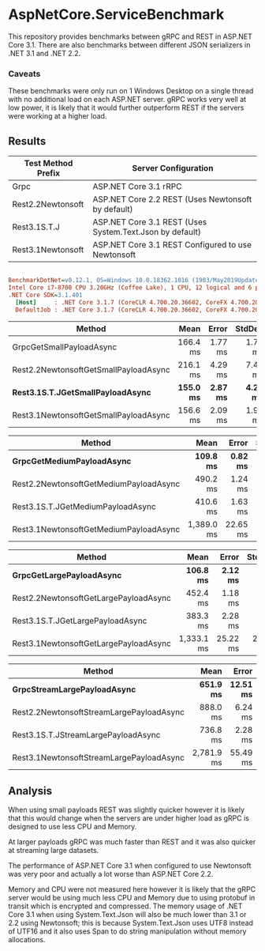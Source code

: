 # AspNetCore.ServiceBenchmark
This repository provides benchmarks between gRPC and REST in ASP.NET Core 3.1. There are also benchmarks between different JSON serializers in .NET 3.1 and .NET 2.2.

### Caveats
These benchmarks were only run on 1 Windows Desktop on a single thread with no additional load on each ASP.NET server. gRPC works very well at low power, it is likely that it would further outperform REST if the servers were working at a higher load.

## Results

| Test Method Prefix       |     Server Configuration  |
|------------------------- |--------------------------|
| Grpc | ASP.NET Core 3.1 rRPC |
| Rest2.2Newtonsoft | ASP.NET Core 2.2 REST (Uses Newtonsoft by default) |
| Rest3.1S.T.J | ASP.NET Core 3.1 REST (Uses System.Text.Json by default) |
| Rest3.1Newtonsoft | ASP.NET Core 3.1 REST Configured to use Newtonsoft |

``` ini

BenchmarkDotNet=v0.12.1, OS=Windows 10.0.18362.1016 (1903/May2019Update/19H1)
Intel Core i7-8700 CPU 3.20GHz (Coffee Lake), 1 CPU, 12 logical and 6 physical cores
.NET Core SDK=3.1.401
  [Host]     : .NET Core 3.1.7 (CoreCLR 4.700.20.36602, CoreFX 4.700.20.37001), X64 RyuJIT
  DefaultJob : .NET Core 3.1.7 (CoreCLR 4.700.20.36602, CoreFX 4.700.20.37001), X64 RyuJIT

```
|                       Method |     Mean |    Error |   StdDev |
|----------------------------- |---------:|---------:|---------:|
|     GrpcGetSmallPayloadAsync | 166.4 ms |  1.77 ms |  1.74 ms |
|    Rest2.2NewtonsoftGetSmallPayloadAsync | 216.1 ms |  4.29 ms |  7.40 ms |
|    **Rest3.1S.T.JGetSmallPayloadAsync** | **155.0 ms** |  **2.87 ms** |  **4.29 ms** |
|    Rest3.1NewtonsoftGetSmallPayloadAsync | 156.6 ms |  2.09 ms |  1.96 ms |

|                       Method |     Mean |    Error |   StdDev |
|----------------------------- |---------:|---------:|---------:|
|    **GrpcGetMediumPayloadAsync** | **109.8 ms** |  **0.82 ms** |  **0.73 ms** |
|   Rest2.2NewtonsoftGetMediumPayloadAsync | 490.2 ms |  1.24 ms |  1.16 ms |
|   Rest3.1S.T.JGetMediumPayloadAsync | 410.6 ms |  1.63 ms |  1.45 ms |
|   Rest3.1NewtonsoftGetMediumPayloadAsync | 1,389.0 ms | 22.65 ms | 17.68 ms |

|                       Method |     Mean |    Error |   StdDev |
|----------------------------- |---------:|---------:|---------:|
|     **GrpcGetLargePayloadAsync** | **106.8 ms** |  **2.12 ms** |  **3.94 ms** |
|    Rest2.2NewtonsoftGetLargePayloadAsync | 452.4 ms |  1.18 ms |  1.04 ms |
|    Rest3.1S.T.JGetLargePayloadAsync | 383.3 ms |  2.28 ms |  2.02 ms |
|    Rest3.1NewtonsoftGetLargePayloadAsync | 1,333.1 ms | 25.22 ms | 25.90 ms |

|                       Method |     Mean |    Error |   StdDev |
|----------------------------- |---------:|---------:|---------:|
|  **GrpcStreamLargePayloadAsync** | **651.9 ms** | **12.51 ms** | **13.38 ms** |
| Rest2.2NewtonsoftStreamLargePayloadAsync | 888.0 ms |  6.24 ms |  5.83 ms |
| Rest3.1S.T.JStreamLargePayloadAsync | 736.8 ms |  2.28 ms |  1.90 ms |
| Rest3.1NewtonsoftStreamLargePayloadAsync | 2,781.9 ms | 55.49 ms | 117.05 ms |

## Analysis

When using small payloads REST was slightly quicker however it is likely that this would change when the servers are under higher load as gRPC is designed to use less CPU and Memory.

At larger payloads gRPC was much faster than REST and it was also quicker at streaming large datasets.

The performance of ASP.NET Core 3.1 when configured to use Newtonsoft was very poor and actually a lot worse than ASP.NET Core 2.2.

Memory and CPU were not measured here however it is likely that the gRPC server would be using much less CPU and Memory due to using protobuf in transit which is encrypted and compressed. The memory usage of .NET Core 3.1 when using System.Text.Json will also be much lower than 3.1 or 2.2 using Newtonsoft; this is because System.Text.Json uses UTF8 instead of UTF16 and it also uses Span<T> to do string manipulation without memory allocations.
